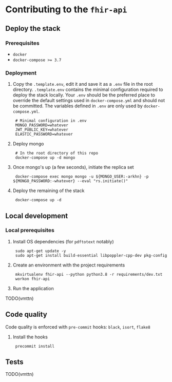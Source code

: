 # Contributing to the `fhir-api`

## Deploy the stack

### Prerequisites

* `docker`
* `docker-compose >= 3.7`

### Deployment

1. Copy the `.template.env`, edit it and save it as a `.env` file in the root directory. `.template.env` contains the minimal configuration required to deploy the stack locally. Your `.env` should be the preferred place to override the default settings used in `docker-compose.yml` and should not be committed. The variables defined in `.env` are only used by `docker-compose.yml`.

        # Minimal configuration in .env
        MONGO_PASSWORD=whatever
        JWT_PUBLIC_KEY=whatever
        ELASTIC_PASSWORD=whatever

2. Deploy mongo

        # In the root directory of this repo
        docker-compose up -d mongo

3. Once mongo's up (a few seconds), initiate the replica set

        docker-compose exec mongo mongo -u ${MONGO_USER:-arkhn} -p ${MONGO_PASSWORD:-whatever} --eval "rs.initiate()"

4. Deploy the remaining of the stack

        docker-compose up -d

## Local development

### Local prerequisites

1. Install OS dependencies (for `pdftotext` notably)

        sudo apt-get update -y
        sudo apt-get install build-essential libpoppler-cpp-dev pkg-config

2. Create an environment with the project requirements

        mkvirtualenv fhir-api --python python3.8 -r requirements/dev.txt
        workon fhir-api

3. Run the application

TODO(vmttn)

## Code quality

Code quality is enforced with `pre-commit` hooks: `black`, `isort`, `flake8`

1. Install the hooks

        precommit install

## Tests

TODO(vmttn)
